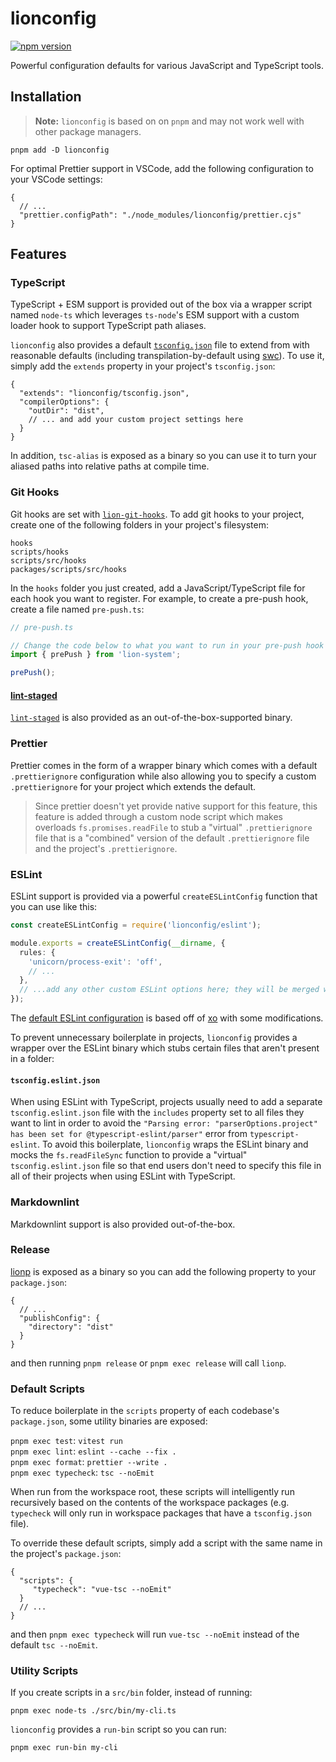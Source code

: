 # lionconfig

[![npm version](https://img.shields.io/npm/v/lionconfig)](https://npmjs.com/package/lionconfig)

Powerful configuration defaults for various JavaScript and TypeScript tools.

## Installation

> **Note:** `lionconfig` is based on on `pnpm` and may not work well with other package managers.

```shell
pnpm add -D lionconfig
```

For optimal Prettier support in VSCode, add the following configuration to your VSCode settings:

```jsonc
{
  // ...
  "prettier.configPath": "./node_modules/lionconfig/prettier.cjs"
}
```

## Features

### TypeScript

TypeScript + ESM support is provided out of the box via a wrapper script named `node-ts` which leverages `ts-node`'s ESM support with a custom loader hook to support TypeScript path aliases.

`lionconfig` also provides a default [`tsconfig.json`]() file to extend from with reasonable defaults (including transpilation-by-default using [swc](https://github.com/swc-project/swc)). To use it, simply add the `extends` property in your project's `tsconfig.json`:

```jsonc
{
  "extends": "lionconfig/tsconfig.json",
  "compilerOptions": {
    "outDir": "dist",
    // ... and add your custom project settings here
  }
}
```

In addition, `tsc-alias` is exposed as a binary so you can use it to turn your aliased paths into relative paths at compile time.

### Git Hooks

Git hooks are set with [`lion-git-hooks`](https://github.com/leonzalion/lion-git-hooks). To add git hooks to your project, create one of the following folders in your project's filesystem:

```shell
hooks
scripts/hooks
scripts/src/hooks
packages/scripts/src/hooks
```

In the `hooks` folder you just created, add a JavaScript/TypeScript file for each hook you want to register. For example, to create a pre-push hook, create a file named `pre-push.ts`:

```typescript
// pre-push.ts

// Change the code below to what you want to run in your pre-push hook
import { prePush } from 'lion-system';

prePush();
```

#### [lint-staged](https://github.com/okonet/lint-staged)

[`lint-staged`](https://github.com/okonet/lint-staged) is also provided as an out-of-the-box-supported binary.

### Prettier

Prettier comes in the form of a wrapper binary which comes with a default `.prettierignore` configuration while also allowing you to specify a custom `.prettierignore` for your project which extends the default.

> Since prettier doesn't yet provide native support for this feature, this feature is added through a custom node script which makes overloads `fs.promises.readFile` to stub a "virtual" `.prettierignore` file that is a "combined" version of the default `.prettierignore` file and the project's `.prettierignore`.

### ESLint

ESLint support is provided via a powerful `createESLintConfig` function that you can use like this:

```typescript
const createESLintConfig = require('lionconfig/eslint');

module.exports = createESLintConfig(__dirname, {
  rules: {
    'unicorn/process-exit': 'off',
    // ...
  },
  // ...add any other custom ESLint options here; they will be merged with the default ESLint configuration
});
```

The [default ESLint configuration](https://github.com/leonzalion/lionconfig/blob/main/src/eslint/create-eslint-config.cjs) is based off of [xo](https://github.com/xojs/xo) with some modifications.

To prevent unnecessary boilerplate in projects, `lionconfig` provides a wrapper over the ESLint binary which stubs certain files that aren't present in a folder:

#### `tsconfig.eslint.json`

When using ESLint with TypeScript, projects usually need to add a separate `tsconfig.eslint.json` file with the `includes` property set to all files they want to lint in order to avoid the `"Parsing error: "parserOptions.project" has been set for @typescript-eslint/parser"` error from `typescript-eslint`. To avoid this boilerplate, `lionconfig` wraps the ESLint binary and mocks the `fs.readFileSync` function to provide a "virtual" `tsconfig.eslint.json` file so that end users don't need to specify this file in all of their projects when using ESLint with TypeScript.

### Markdownlint

Markdownlint support is also provided out-of-the-box.

### Release

[lionp](https://github.com/leonzalion/lionp) is exposed as a binary so you can add the following property to your `package.json`:

```jsonc
{
  // ...
  "publishConfig": {
    "directory": "dist"
  }
}
```

and then running `pnpm release` or `pnpm exec release` will call `lionp`.

### Default Scripts

To reduce boilerplate in the `scripts` property of each codebase's `package.json`, some utility binaries are exposed:

`pnpm exec test`: `vitest run`\
`pnpm exec lint`: `eslint --cache --fix .`\
`pnpm exec format`: `prettier --write .`\
`pnpm exec typecheck`: `tsc --noEmit`

When run from the workspace root, these scripts will intelligently run recursively based on the contents of the workspace packages (e.g. `typecheck` will only run in workspace packages that have a `tsconfig.json` file).

To override these default scripts, simply add a script with the same name in the project's `package.json`:

```jsonc
{
  "scripts": {
     "typecheck": "vue-tsc --noEmit"
  }
  // ...
}
```

and then `pnpm exec typecheck` will run `vue-tsc --noEmit` instead of the default `tsc --noEmit`.

### Utility Scripts

If you create scripts in a `src/bin` folder, instead of running:

```shell
pnpm exec node-ts ./src/bin/my-cli.ts
```

`lionconfig` provides a `run-bin` script so you can run:

```shell
pnpm exec run-bin my-cli
```
